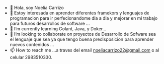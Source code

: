 - 👋 Hola, soy Noelia Carrizo
- 👀 Estoy interesada en aprender diferentes framekors y lenguajes de programacion para ir perfecionandome dia a dia y mejorar en mi trabajo para futuros desarrollos de software ...
- 🌱 I’m currently learning Golant, Java, y Doker...
- 💞️ I’m looking to collaborate on proyectos de Desarrollo de Sofware sea el lenguaje que sea ya que tengo buena predisposicion para aprender nuevos contenidos ...
- 📫 How to reach me ...a traves del email noeliacarrizo22@gmail.com o al celular 2983510330.

<!---
noelia2016/noelia2016 is a ✨ special ✨ repository because its `README.md` (this file) appears on your GitHub profile.
You can click the Preview link to take a look at your changes.
--->
